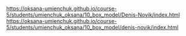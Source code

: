 https://oksana-umienchuk.github.io/course-5/students/umienchuk_oksana/10_box_model/Denis-Novik/index.html
https://oksana-umienchuk.github.io/course-5/students/umienchuk_oksana/10_box_model/denis-novik/index.html
